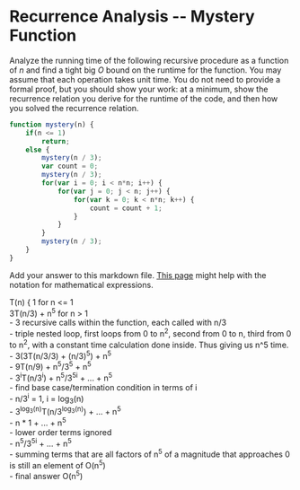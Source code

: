# Recurrence Analysis -- Mystery Function

Analyze the running time of the following recursive procedure as a function of
$n$ and find a tight big $O$ bound on the runtime for the function. You may
assume that each operation takes unit time. You do not need to provide a formal
proof, but you should show your work: at a minimum, show the recurrence relation
you derive for the runtime of the code, and then how you solved the recurrence
relation.

```javascript
function mystery(n) {
    if(n <= 1)
        return;
    else {
        mystery(n / 3);
        var count = 0;
        mystery(n / 3);
        for(var i = 0; i < n*n; i++) {
            for(var j = 0; j < n; j++) {
                for(var k = 0; k < n*n; k++) {
                    count = count + 1;
                }
            }
        }
        mystery(n / 3);
    }
}
```

Add your answer to this markdown file. [This
page](https://docs.github.com/en/get-started/writing-on-github/working-with-advanced-formatting/writing-mathematical-expressions)
might help with the notation for mathematical expressions.

T(n) { 1 for n <= 1 <br>
       3T(n/3) + n<sup>5</sup> for n > 1 <br>
       - 3 recursive calls within the function, each called with n/3 <br>
       - triple nested loop, first loops from 0 to n<sup>2</sup>, second from 0 to n, third from 0 to n<sup>2</sup>, with a constant time calculation done inside. Thus giving us n^5 time. <br>
       - 3(3T(n/3/3) + (n/3)<sup>5</sup>) + n<sup>5</sup> <br>
       - 9T(n/9) + n<sup>5</sup>/3<sup>5</sup> + n<sup>5</sup> <br>
       - 3<sup>i</sup>T(n/3<sup>i</sup>) + n<sup>5</sup>/3<sup>5i</sup> + ... + n<sup>5</sup> <br>
       - find base case/termination condition in terms of i <br>
       - n/3<sup>i</sup> = 1, i = log<sub>3</sub>(n) <br>
       - 3<sup>log<sub>3</sub>(n)</sup>T(n/3<sup>log<sub>3</sub>(n)</sup>) + ... + n<sup>5</sup> <br>
       - n * 1 + ... + n<sup>5</sup> <br>
       - lower order terms ignored <br>
       - n<sup>5</sup>/3<sup>5i</sup> + ... + n<sup>5</sup> <br>
       - summing terms that are all factors of n<sup>5</sup> of a magnitude that approaches 0 is still an element of O(n<sup>5</sup>)  
       - final answer O(n<sup>5</sup>) <br>
       
